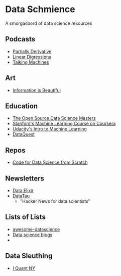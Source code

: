 # Data Schmience
A smorgasbord of data science resources

## Podcasts
- [Partially Derivative](http://www.partiallyderivative.com/)
- [Linear Digressions](https://www.udacity.com/podcasts/linear-digressions)
- [Talking Machines](http://www.thetalkingmachines.com/)

## Art
- [Information is Beautiful](http://www.informationisbeautiful.net/)

## Education
- [The Open Source Data Science Masters](http://datasciencemasters.org/)
- [Stanford's Machine Learning Course on Coursera](https://www.coursera.org/learn/machine-learning/home/info)
- [Udacity's Intro to Machine Learning](https://www.udacity.com/course/intro-to-machine-learning--ud120)
- [DataQuest](https://www.dataquest.io/)

## Repos
- [Code for Data Science from Scratch](https://github.com/joelgrus/data-science-from-scratch)

## Newsletters
- [Data Elixir](http://dataelixir.com/)
- [DataTau](http://www.datatau.com/)
  - "Hacker News for data scientists"

## Lists of Lists
- [awesome-datascience](https://github.com/okulbilisim/awesome-datascience)
- [Data science blogs](https://github.com/rushter/data-science-blogs)
- 
## Data Sleuthing
- [I Quant NY](http://iquantny.tumblr.com/)
